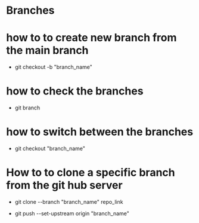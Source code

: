 # Branches

# how to to create new branch from the main branch 

 - git checkout -b "branch_name"


# how to check the branches

- git branch 

# how to switch between the branches 

- git checkout "branch_name"


# How to to clone a specific branch from the git hub server
 - git clone --branch "branch_name" repo_link


- git push --set-upstream origin "branch_name"


